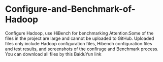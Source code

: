 # Configure-and-Benchmark-of-Hadoop
Configure Hadoop, use HiBench for benchmarking
Attention:Some of the files in the project are large and cannot be uploaded to GitHub. Uploaded files only include Hadoop configuration files, Hibench configuration files and test results, and screenshots of the confiruge and Benchmark process.
You can download all files by this BaiduYun link 
